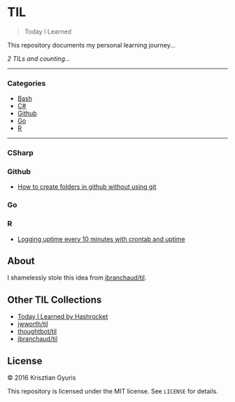 # TIL

> Today I Learned

This repository documents my personal learning journey... 

_2 TILs and counting..._

---

### Categories

* [Bash](#bash)
* [C#](#Csharp)
* [Github](#github)
* [Go](#Go)
* [R](#r)

---

### CSharp

### Github 

- [How to create folders in github without using git](github/how_to_create_folders_in_github.md)

### Go

### R

- [Logging uptime every 10 minutes with crontab and uptime](bash/logging_uptime_every_10_minutes.md)

## About

I shamelessly stole this idea from
[jbranchaud/til](https://github.com/jbranchaud/til).

## Other TIL Collections

* [Today I Learned by Hashrocket](https://til.hashrocket.com)
* [jwworth/til](https://github.com/jwworth/til)
* [thoughtbot/til](https://github.com/thoughtbot/til)
* [jbranchaud/til](https://github.com/jbranchaud/til)


## License

&copy; 2016 Krisztian Gyuris

This repository is licensed under the MIT license. See `LICENSE` for
details.
